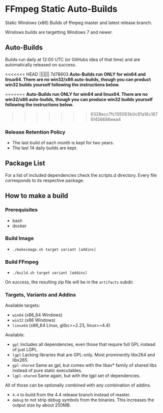 # FFmpeg Static Auto-Builds

Static Windows (x86) Builds of ffmpeg master and latest release branch.

Windows builds are targetting Windows 7 and newer.

## Auto-Builds

Builds run daily at 12:00 UTC (or GitHubs idea of that time) and are automatically released on success.

<<<<<<< HEAD
||||||| 7d78603
**Auto-Builds run ONLY for win64 and linux64. There are no win32/x86 auto-builds, though you can product win32 builds yourself following the instructions below.**

=======
**Auto-Builds run ONLY for win64 and linux64. There are no win32/x86 auto-builds, though you can produce win32 builds yourself following the instructions below.**

>>>>>>> 6328ecc7fc155083b0c91a16c1676f456686eea4
### Release Retention Policy

- The last build of each month is kept for two years.
- The last 14 daily builds are kept.

## Package List

For a list of included dependencies check the scripts.d directory.
Every file corresponds to its respective package.

## How to make a build

### Prerequisites

* bash
* docker

### Build Image

* `./makeimage.sh target variant [addins]`

### Build FFmpeg

* `./build.sh target variant [addins]`

On success, the resulting zip file will be in the `artifacts` subdir.

### Targets, Variants and Addins

Available targets:
* `win64` (x86_64 Windows)
* `win32` (x86 Windows)
* `linux64` (x86_64 Linux, glibc>=2.23, linux>=4.4)

Available:
* `gpl` Includes all dependencies, even those that require full GPL instead of just LGPL.
* `lgpl` Lacking libraries that are GPL-only. Most prominently libx264 and libx265.
* `gpl-shared` Same as gpl, but comes with the libav* family of shared libs instead of pure static executables.
* `lgpl-shared` Same again, but with the lgpl set of dependencies.

All of those can be optionally combined with any combination of addins.
* `4.4` to build from the 4.4 release branch instead of master.
* `debug` to not strip debug symbols from the binaries. This increases the output size by about 250MB.
